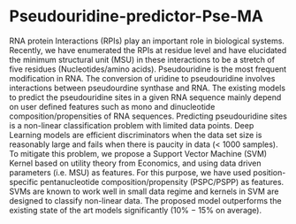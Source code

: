  # Pseudouridine-predictor-Pse-MA
RNA protein Interactions (RPIs) play an important role in biological systems. Recently, we have enumerated the RPIs at residue level and have elucidated the minimum structural unit (MSU) in these
interactions to be a stretch of five residues (Nucleotides/amino acids).
Pseudouridine is the most frequent modification in RNA. The conversion of uridine to pseudouridine involves interactions between pseudourdine synthase and RNA. The existing models to predict the pseudouridine sites in a given RNA sequence mainly depend on user defined features such as mono and dinucleotide composition/propensities of RNA
sequences. Predicting pseudouridine sites is a non-linear classification
problem with limited data points. Deep Learning models are efficient
discriminators when the data set size is reasonably large and fails when
there is paucity in data (< 1000 samples). To mitigate this problem,
we propose a Support Vector Machine (SVM) Kernel based on utility
theory from Economics, and using data driven parameters (i.e. MSU) as
features. For this purpose, we have used position-specific pentanucleotide
composition/propensity (PSPC/PSPP) as features. SVMs are known to
work well in small data regime and kernels in SVM are designed to classify non-linear data. The proposed model outperforms the existing state
of the art models significantly (10% − 15% on average).
